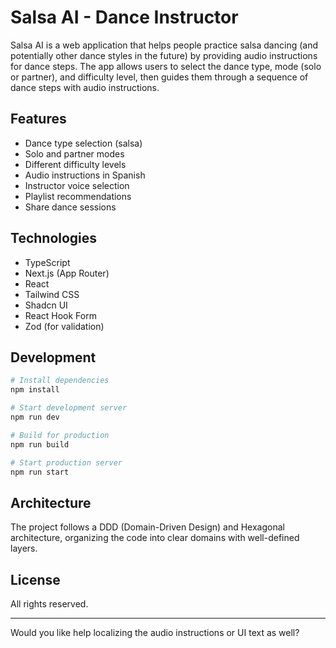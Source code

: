 # Salsa AI - Dance Instructor

Salsa AI is a web application that helps people practice salsa dancing (and potentially other dance styles in the future) by providing audio instructions for dance steps. The app allows users to select the dance type, mode (solo or partner), and difficulty level, then guides them through a sequence of dance steps with audio instructions.

## Features

- Dance type selection (salsa)
- Solo and partner modes
- Different difficulty levels
- Audio instructions in Spanish
- Instructor voice selection
- Playlist recommendations
- Share dance sessions

## Technologies

- TypeScript
- Next.js (App Router)
- React
- Tailwind CSS
- Shadcn UI
- React Hook Form
- Zod (for validation)

## Development

```bash
# Install dependencies
npm install

# Start development server
npm run dev

# Build for production
npm run build

# Start production server
npm run start
```

## Architecture

The project follows a DDD (Domain-Driven Design) and Hexagonal architecture, organizing the code into clear domains with well-defined layers.

## License

All rights reserved.

---

Would you like help localizing the audio instructions or UI text as well?
